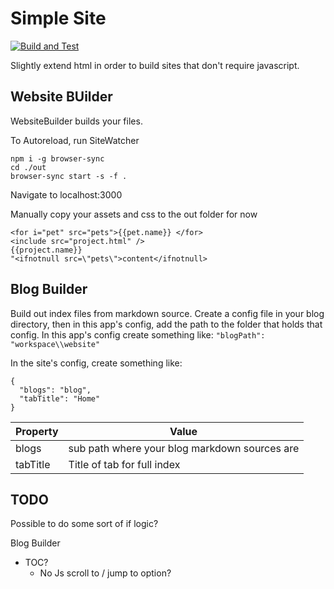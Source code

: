 # Simple Site

[![Build and Test](https://github.com/ManApart/simple-site/actions/workflows/runTests.yml/badge.svg)](https://github.com/ManApart/simple-site/actions/workflows/runTests.yml)

Slightly extend html in order to build sites that don't require javascript.

## Website BUilder

WebsiteBuilder builds your files.

To Autoreload, run SiteWatcher

```
npm i -g browser-sync
cd ./out
browser-sync start -s -f .
```
Navigate to localhost:3000


Manually copy your assets and css to the out folder for now

```
<for i="pet" src="pets">{{pet.name}} </for>
<include src="project.html" />
{{project.name}}
"<ifnotnull src=\"pets\">content</ifnotnull>
```

## Blog Builder

Build out index files from markdown source.
Create a config file in your blog directory, then in this app's config, add the path to the folder that holds that config.
In this app's config create something like: `"blogPath": "workspace\\website"`


In the site's config, create something like:
```
{
  "blogs": "blog",
  "tabTitle": "Home"
}
```

Property | Value
--- | ---
blogs | sub path where your blog markdown sources are
tabTitle | Title of tab for full index

## TODO

Possible to do some sort of if logic?

Blog Builder
- TOC?
  - No Js scroll to / jump to option?